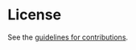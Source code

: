 # License

See the
[guidelines for contributions](https://github.com/BasilGuo/fc-binding-message/blob/main/CONTRIBUTING.md).
